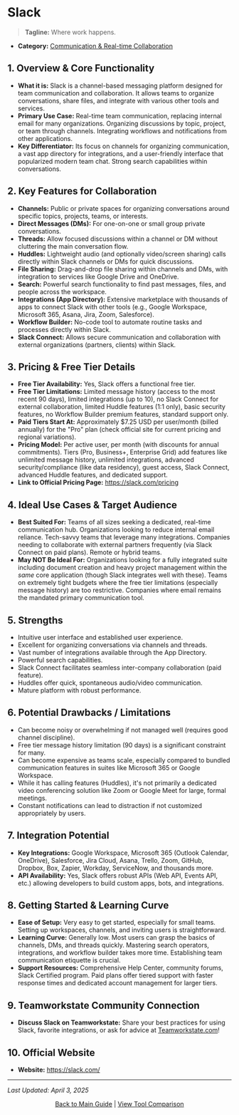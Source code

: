 # Slack

> **Tagline:** Where work happens.
*   **Category:** [Communication & Real-time Collaboration](../category-overview/communication-collaboration-overview.md)

## 1. Overview & Core Functionality

*   **What it is:** Slack is a channel-based messaging platform designed for team communication and collaboration. It allows teams to organize conversations, share files, and integrate with various other tools and services.
*   **Primary Use Case:** Real-time team communication, replacing internal email for many organizations. Organizing discussions by topic, project, or team through channels. Integrating workflows and notifications from other applications.
*   **Key Differentiator:** Its focus on channels for organizing communication, a vast app directory for integrations, and a user-friendly interface that popularized modern team chat. Strong search capabilities within conversations.

## 2. Key Features for Collaboration

*   **Channels:** Public or private spaces for organizing conversations around specific topics, projects, teams, or interests.
*   **Direct Messages (DMs):** For one-on-one or small group private conversations.
*   **Threads:** Allow focused discussions within a channel or DM without cluttering the main conversation flow.
*   **Huddles:** Lightweight audio (and optionally video/screen sharing) calls directly within Slack channels or DMs for quick discussions.
*   **File Sharing:** Drag-and-drop file sharing within channels and DMs, with integration to services like Google Drive and OneDrive.
*   **Search:** Powerful search functionality to find past messages, files, and people across the workspace.
*   **Integrations (App Directory):** Extensive marketplace with thousands of apps to connect Slack with other tools (e.g., Google Workspace, Microsoft 365, Asana, Jira, Zoom, Salesforce).
*   **Workflow Builder:** No-code tool to automate routine tasks and processes directly within Slack.
*   **Slack Connect:** Allows secure communication and collaboration with external organizations (partners, clients) within Slack.

## 3. Pricing & Free Tier Details

*   **Free Tier Availability:** Yes, Slack offers a functional free tier.
*   **Free Tier Limitations:** Limited message history (access to the most recent 90 days), limited integrations (up to 10), no Slack Connect for external collaboration, limited Huddle features (1:1 only), basic security features, no Workflow Builder premium features, standard support only.
*   **Paid Tiers Start At:** Approximately $7.25 USD per user/month (billed annually) for the "Pro" plan (check official site for current pricing and regional variations).
*   **Pricing Model:** Per active user, per month (with discounts for annual commitments). Tiers (Pro, Business+, Enterprise Grid) add features like unlimited message history, unlimited integrations, advanced security/compliance (like data residency), guest access, Slack Connect, advanced Huddle features, and dedicated support.
*   **Link to Official Pricing Page:** https://slack.com/pricing

## 4. Ideal Use Cases & Target Audience

*   **Best Suited For:** Teams of all sizes seeking a dedicated, real-time communication hub. Organizations looking to reduce internal email reliance. Tech-savvy teams that leverage many integrations. Companies needing to collaborate with external partners frequently (via Slack Connect on paid plans). Remote or hybrid teams.
*   **May NOT Be Ideal For:** Organizations looking for a fully integrated suite including document creation and heavy project management within the *same* core application (though Slack integrates well with these). Teams on extremely tight budgets where the free tier limitations (especially message history) are too restrictive. Companies where email remains the mandated primary communication tool.

## 5. Strengths

*   Intuitive user interface and established user experience.
*   Excellent for organizing conversations via channels and threads.
*   Vast number of integrations available through the App Directory.
*   Powerful search capabilities.
*   Slack Connect facilitates seamless inter-company collaboration (paid feature).
*   Huddles offer quick, spontaneous audio/video communication.
*   Mature platform with robust performance.

## 6. Potential Drawbacks / Limitations

*   Can become noisy or overwhelming if not managed well (requires good channel discipline).
*   Free tier message history limitation (90 days) is a significant constraint for many.
*   Can become expensive as teams scale, especially compared to bundled communication features in suites like Microsoft 365 or Google Workspace.
*   While it has calling features (Huddles), it's not primarily a dedicated video conferencing solution like Zoom or Google Meet for large, formal meetings.
*   Constant notifications can lead to distraction if not customized appropriately by users.

## 7. Integration Potential

*   **Key Integrations:** Google Workspace, Microsoft 365 (Outlook Calendar, OneDrive), Salesforce, Jira Cloud, Asana, Trello, Zoom, GitHub, Dropbox, Box, Zapier, Workday, ServiceNow, and thousands more.
*   **API Availability:** Yes, Slack offers robust APIs (Web API, Events API, etc.) allowing developers to build custom apps, bots, and integrations.

## 8. Getting Started & Learning Curve

*   **Ease of Setup:** Very easy to get started, especially for small teams. Setting up workspaces, channels, and inviting users is straightforward.
*   **Learning Curve:** Generally low. Most users can grasp the basics of channels, DMs, and threads quickly. Mastering search operators, integrations, and workflow builder takes more time. Establishing team communication etiquette is crucial.
*   **Support Resources:** Comprehensive Help Center, community forums, Slack Certified program. Paid plans offer tiered support with faster response times and dedicated account management for larger tiers.

## 9. Teamworkstate Community Connection

*   **Discuss Slack on Teamworkstate:** Share your best practices for using Slack, favorite integrations, or ask for advice at [Teamworkstate.com](https://teamworkstate.com/)!

## 10. Official Website

*   **Website:** https://slack.com/

---

*Last Updated: April 3, 2025*

<p align="center"><a href="../README.md">Back to Main Guide</a> | <a href="../comparison-tables/tool-comparison.md">View Tool Comparison</a></p>
